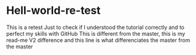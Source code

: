 # Hell-world-re-test
This is a retest Just to check if I understood the tutorial correctly and to perfect my skills with GitHub
This is different from the master, this is my read-me V2 difference and this line is what differenciates the master from the master
